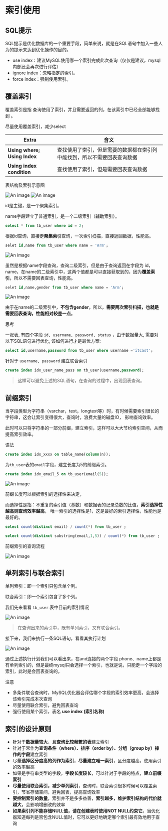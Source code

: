 # 索引使用

## SQL提示

SQL提示是优化数据库的一个重要手段，简单来说，就是在SQL语句中加入一些人为的提示来达到优化操作的目的。

- use index：建议MySQL使用哪一个索引完成此次查询（仅仅是建议，mysql内部还会再次进行评估）
- ignore index：忽略指定的索引。
- force index：强制使用索引。

## 覆盖索引

覆盖索引是指 查询使用了索引，并且需要返回的列，在该索引中已经全部能够找到 。

尽量使用覆盖索引，减少select

| Extra                        | 含义                                                         |
| ---------------------------- | ------------------------------------------------------------ |
| **Using where; Using Index** | 查找使用了索引，但是需要的数据都在索引列中能找到，所以不需要回表查询数据 |
| **Using index condition**    | 查找使用了索引，但是需要回表查询数据                         |

表结构及索引示意图

![An image](/img/dev/mysql/55.png) ![An image](/img/dev/mysql/56.png)

id是主键，是一个聚集索引。

 name字段建立了普通索引，是一个二级索引（辅助索引）。

```sql
select * from tb_user where id = 2;
```

根据id查询，直接走**聚集索引**查询，一次索引扫描，直接返回数据，性能高。

```sql
selet id,name from tb_user where name = 'Arm';
```

![An image](/img/dev/mysql/57.png)

虽然是根据name字段查询，查询二级索引，但是由于查询返回在字段为 id，name，在name的二级索引中，这两个值都是可以直接获取到的，因为**覆盖索引**，所以不需要回表查询，性能高。

```sql
selet id,name,gender from tb_user where name = 'Arm';
```

![An image](/img/dev/mysql/58.png)

由于在name的二级索引中，**不包含gender**，所以，**需要两次索引扫描，也就是需要回表查询，性能相对较差一点**。

思考

一张表, 有四个字段 `id, username, password, status` ，由于数据量大, 需要对以下SQL语句进行优化, 该如何进行才是最优方案:

```sql
select id,username,password from tb_user where username ='itcast';
```

针对于 `username, password` 建立联合索引

```sql
create index idx_user_name_pass on tb_user(username,password);
```

> 这样可以避免上述的SQL语句，在查询的过程中，出现回表查询。

## **前缀索引**

当字段类型为字符串（varchar，text，longtext等）时，有时候需要索引很长的字符串，这会让索引变得很大，查询时，浪费大量的磁盘IO， 影响查询效率。

此时可以只将字符串的一部分前缀，建立索引，这样可以大大节约索引空间，从而提高索引效率。

语法

```sql
create index idx_xxxx on table_name(column(n));
```

为`tb_user`表的`email`字段，建立长度为5的前缀索引。

```sql
create index idx_email_5 on tb_user(email(5));
```

![An image](/img/dev/mysql/59.png)

前缀长度可以根据索引的选择性来决定，

而选择性是指：不重复的索引值（基数）和数据表的记录总数的比值，**索引选择性越高则查询效率越高**， 唯一索引的选择性是1，这是最好的索引选择性，性能也是最好的。

```sql
select count(distinct email) / count(*) from tb_user ;

select count(distinct substring(email,1,5)) / count(*) from tb_user ;
```

前缀索引的查询流程

![An image](/img/dev/mysql/60.png)

## 单列索引与联合索引

单列索引：即一个索引只包含单个列。

联合索引：即一个索引包含了多个列。

我们先来看看 `tb_user` 表中目前的索引情况

![An image](/img/dev/mysql/61.png)

> 在查询出来的索引中，既有单列索引，又有联合索引。

接下来，我们来执行一条SQL语句，看看其执行计划

![An image](/img/dev/mysql/62.png)

通过上述执行计划我们可以看出来，在and连接的两个字段 phone、name上都是有单列索引的，但是最终mysql只会选择一个索引，也就是说，只能走一个字段的索引，此时是会回表查询的。

注意

- 多条件联合查询时，MySQL优化器会评估哪个字段的索引效率更高，会选择该索引完成本次查询
- 尽量使用联合索引，避免回表查询
- 强行使用某个索引，表名 **use index (索引名称)**

## 索引的设计原则

- 针对于**数据量较大**，且**查询比较频繁的表**建立索引
- 针对于常作为**查询条件（where）、排序（order by）、分组（group by）操作的字段**建立索引
- 尽量**选择区分度高的列作为索引**，**尽量建立唯一索引**，区分度越高，使用索引的效率越高
- 如果是字符串类型的字段，**字段长度较长**，可以针对于字段的特点，**建立前缀索引**
- **尽量使用联合索引，减少单列索引**，查询时，联合索引很多时候可以覆盖索引，节省存储空间，避免回表，提高查询效率
- **要控制索引的数量**，索引并不是多多益善，**索引越多，维护索引结构的代价就越大**，会影响增删改的效率
- **如果索引列不能存储NULL值，请在创建表时使用NOT NULL约束它**。当优化器知道每列是否包含NULL值时，它可以更好地确定哪个索引最有效地用于查询
